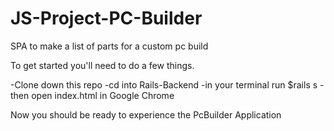 # JS-Project-PC-Builder
SPA to make a list of parts for a custom pc build

To get started you'll need to do a few things.

-Clone down this repo
-cd into Rails-Backend
-in your terminal run $rails s
-then open index.html in Google Chrome

Now you should be ready to experience the PcBuilder Application
